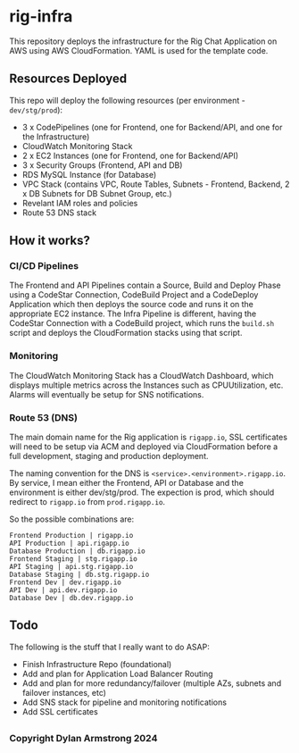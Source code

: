 # rig-infra

This repository deploys the infrastructure for the Rig Chat Application on AWS using AWS CloudFormation. YAML is used for the template code.

## Resources Deployed

This repo will deploy the following resources (per environment - ```dev/stg/prod```):

- 3 x CodePipelines (one for Frontend, one for Backend/API, and one for the Infrastructure)
- CloudWatch Monitoring Stack
- 2 x EC2 Instances (one for Frontend, one for Backend/API)
- 3 x Security Groups (Frontend, API and DB)
- RDS MySQL Instance (for Database)
- VPC Stack (contains VPC, Route Tables, Subnets - Frontend, Backend, 2 x DB Subnets for DB Subnet Group, etc.)
- Revelant IAM roles and policies
- Route 53 DNS stack

## How it works?

### CI/CD Pipelines

The Frontend and API Pipelines contain a Source, Build and Deploy Phase using a CodeStar Connection, CodeBuild Project and a CodeDeploy Application which then deploys the source code and runs it on the appropriate EC2 instance. The Infra Pipeline is different, having the CodeStar Connection with a CodeBuild project, which runs the ```build.sh``` script and deploys the CloudFormation stacks using that script.

### Monitoring

The CloudWatch Monitoring Stack has a CloudWatch Dashboard, which displays multiple metrics across the Instances such as CPUUtilization, etc. Alarms will eventually be setup for SNS notifications.

### Route 53 (DNS)

The main domain name for the Rig application is ```rigapp.io```, SSL certificates will need to be setup via ACM and deployed via CloudFormation before a full development, staging and production deployment.

The naming convention for the DNS is ```<service>.<environment>.rigapp.io```. By service, I mean either the Frontend, API or Database and the environment is either dev/stg/prod. The expection is prod, which should redirect to ```rigapp.io``` from ```prod.rigapp.io```.

So the possible combinations are:
~~~
Frontend Production | rigapp.io
API Production | api.rigapp.io
Database Production | db.rigapp.io
Frontend Staging | stg.rigapp.io
API Staging | api.stg.rigapp.io
Database Staging | db.stg.rigapp.io
Frontend Dev | dev.rigapp.io
API Dev | api.dev.rigapp.io
Database Dev | db.dev.rigapp.io
~~~
## Todo

The following is the stuff that I really want to do ASAP:

- Finish Infrastructure Repo (foundational)
- Add and plan for Application Load Balancer Routing
- Add and plan for more redundancy/failover (multiple AZs, subnets and failover instances, etc)
- Add SNS stack for pipeline and monitoring notifications
- Add SSL certificates

##

### Copyright Dylan Armstrong 2024

##

